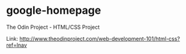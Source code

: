 # google-homepage
The Odin Project - HTML/CSS Project

Link: http://www.theodinproject.com/web-development-101/html-css?ref=lnav